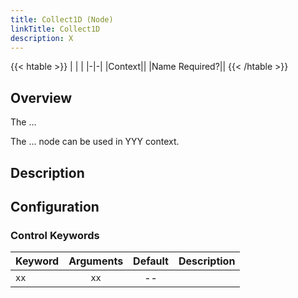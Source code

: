 ```yaml
---
title: Collect1D (Node)
linkTitle: Collect1D
description: X
---
```


{{< htable >}}
| | |
|-|-|
|Context||
|Name Required?||
{{< /htable >}}

## Overview

The ...

The ... node can be used in YYY context.

## Description


## Configuration

### Control Keywords

|Keyword|Arguments|Default|Description|
|:------|:--:|:-----:|-----------|
|`xx`|`xx`|--||
